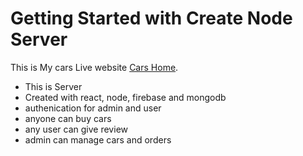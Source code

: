 # Getting Started with Create Node Server

This is My cars Live website  [Cars Home](https://assignment12-2d5f4.firebaseapp.com/).

* This is Server
* Created with react, node, firebase and mongodb
* authenication for admin and user
* anyone can buy cars
* any user can give review
* admin can manage cars and orders